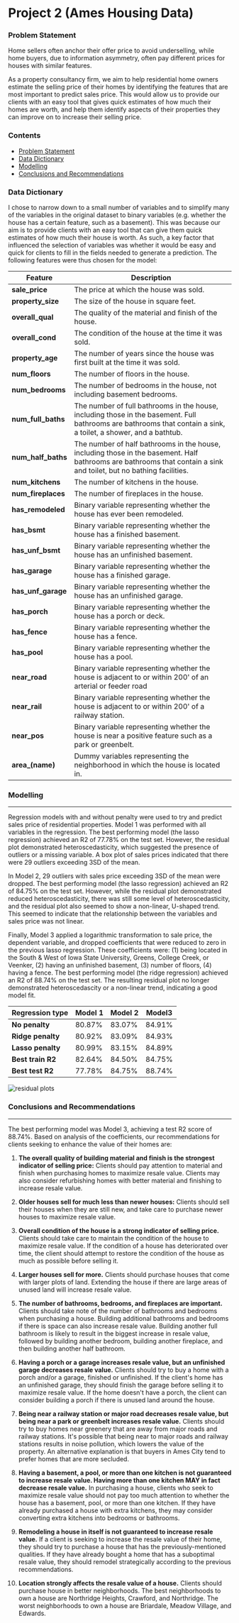 
# Project 2 (Ames Housing Data)

### Problem Statement
Home sellers often anchor their offer price to avoid underselling, while home buyers, due to information asymmetry, often pay different prices for houses with similar features.

As a property consultancy firm, we aim to help residential home owners estimate the selling price of their homes by identifying the features that are most important to predict sales price. This would allow us to provide our clients with an easy tool that gives quick estimates of how much their homes are worth, and help them identify aspects of their properties they can improve on to increase their selling price.

### Contents
- [Problem Statement](#Problem-Statement)
- [Data Dictionary](#Data-Dictionary)
- [Modelling](#Modelling)
- [Conclusions and Recommendations](#Conclusions-and-Recommendations)

### Data Dictionary
I chose to narrow down to a small number of variables and to simplify many of the variables in the original dataset to binary variables (e.g. whether the house has a certain feature, such as a basement). This was because our aim is to provide clients with an easy tool that can give them quick estimates of how much their house is worth. As such, a key factor that influenced the selection of variables was whether it would be easy and quick for clients to fill in the fields needed to generate a prediction. The following features were thus chosen for the model:

|Feature|Description|
|---|---|
|**sale_price**|The price at which the house was sold.|
|**property_size**|The size of the house in square feet.|
|**overall_qual**|The quality of the material and finish of the house.|
|**overall_cond**|The condition of the house at the time it was sold.|
|**property_age**|The number of years since the house was first built at the time it was sold.|
|**num_floors**|The number of floors in the house.|
|**num_bedrooms**|The number of bedrooms in the house, not including basement bedrooms.|
|**num_full_baths**|The number of full bathrooms in the house, including those in the basement. Full bathrooms are bathrooms that contain a sink, a toilet, a shower, and a bathtub.|
|**num_half_baths**|The number of half bathrooms in the house, including those in the basement. Half bathrooms are bathrooms that contain a sink and toilet, but no bathing facilities.|
|**num_kitchens**|The number of kitchens in the house.|
|**num_fireplaces**|The number of fireplaces in the house.|
|**has_remodeled**|Binary variable representing whether the house has ever been remodeled.|
|**has_bsmt**|Binary variable representing whether the house has a finished basement.|
|**has_unf_bsmt**|Binary variable representing whether the house has an unfinished basement.|
|**has_garage**|Binary variable representing whether the house has a finished garage.|
|**has_unf_garage**|Binary variable representing whether the house has an unfinished garage.|
|**has_porch**|Binary variable representing whether the house has a porch or deck.|
|**has_fence**|Binary variable representing whether the house has a fence.|
|**has_pool**|Binary variable representing whether the house has a pool.|
|**near_road**|Binary variable representing whether the house is adjacent to or within 200' of an arterial or feeder road|
|**near_rail**|Binary variable representing whether the house is adjacent to or within 200' of a railway station.|
|**near_pos**|Binary variable representing whether the house is near a positive feature such as a park or greenbelt.|
|**area_(name)**|Dummy variables representing the neighborhood in which the house is located in.|

### Modelling
---
Regression models with and without penalty were used to try and predict sales price of residential properties. Model 1 was performed with all variables in the regression. The best performing model (the lasso regression) achieved an R2 of 77.78% on the test set. However, the residual plot demonstrated heteroscedasticity, which suggested the presence of outliers or a missing variable. A box plot of sales prices indicated that there were 29 outliers exceeding 3SD of the mean.

In Model 2, 29 outliers with sales price exceeding 3SD of the mean were dropped. The best performing model (the lasso regression) achieved an R2 of 84.75% on the test set. However, while the residual plot demonstrated reduced heteroscedasticity, there was still some level of heteroscedasticity, and the residual plot also seemed to show a non-linear, U-shaped trend. This seemed to indicate that the relationship between the variables and sales price was not linear.

Finally, Model 3 applied a logarithmic transformation to sale price, the dependent variable, and dropped coefficients that were reduced to zero in the previous lasso regression. These coefficients were: (1) being located in the South & West of Iowa State University, Greens, College Creek, or Veenker, (2) having an unfinished basement, (3) number of floors, (4) having a fence. The best performing model (the ridge regression) achieved an R2 of 88.74% on the test set. The resulting residual  plot no longer demonstrated heteroscedascity or a non-linear trend, indicating a good model fit.

|Regression type|Model 1|Model 2|Model3|
|---|---|---|---|
|**No penalty**|80.87%|83.07%|84.91%|
|**Ridge penalty**|80.92%|83.09%|84.93%|
|**Lasso penalty**|80.99%|83.15%|84.89%|
|**Best train R2**|82.64%|84.50%|84.75%|
|**Best test R2**|77.78%|84.75%|88.74%|

![residual plots](./presentation/residual_plots.png)

### Conclusions and Recommendations
---
The best performing model was Model 3, achieving a test R2 score of 88.74%. Based on analysis of the coefficients, our recommendations for clients seeking to enhance the value of their homes are:

1. **The overall quality of building material and finish is the strongest indicator of selling price:** 
Clients should pay attention to material and finish when purchasing homes to maximize resale value. Clients may also consider refurbishing homes with better material and finishing to increase resale value.

2. **Older houses sell for much less than newer houses:** 
Clients should sell their houses when they are still new, and take care to purchase newer houses to maximize resale value.

3. **Overall condition of the house is a strong indicator of selling price.** 
Clients should take care to maintain the condition of the house to maximize resale value. If the condition of a house has deteriorated over time, the client should attempt to restore the condition of the house as much as possible before selling it.

4. **Larger houses sell for more.** 
Clients should purchase houses that come with larger plots of land. Extending the house if there are large areas of unused land will increase resale value.

5. **The number of bathrooms, bedrooms, and fireplaces are important.** 
Clients should take note of the number of bathrooms and bedrooms when purchasing a house. Building additional bathrooms and bedrooms if there is space can also increase resale value. Building another full bathroom is likely to result in the biggest increase in resale value, followed by building another bedroom, building another fireplace, and then building another half bathroom.

6. **Having a porch or a garage increases resale value, but an unfinished garage decreases resale value.**
Clients should try to buy a home with a porch and/or a garage, finished or unfinished. If the client's home has an unfinished garage, they should finish the garage before selling it to maximize resale value. If the home doesn't have a porch, the client can consider building a porch if there is unused land around the house.

7. **Being near a railway station or major road decreases resale value, but being near a park or greenbelt increases resale value.**
Clients should try to buy homes near greenery that are away from major roads and railway stations. It's possible that being near to major roads and railway stations results in noise pollution, which lowers the value of the property. An alternative explanation is that buyers in Ames City tend to prefer homes that are more secluded.

8. **Having a basement, a pool, or more than one kitchen is not guaranteed to increase resale value. Having more than one kitchen MAY in fact decrease resale value.**
In purchasing a house, clients who seek to maximize resale value should not pay too much attention to whether the house has a basement, pool, or more than one kitchen. If they have already purchased a house with extra kitchens, they may consider converting extra kitchens into bedrooms or bathrooms.

9. **Remodeling a house in itself is not guaranteed to increase resale value.**
If a client is seeking to increase the resale value of their home, they should try to purchase a house that has the previously-mentioned qualities. If they have already bought a home that has a suboptimal resale value, they should remodel strategically according to the previous recommendations.

10. **Location strongly affects the resale value of a house.**
Clients should purchase house in better neighborhoods. The best neighborhoods to own a house are Northridge Heights, Crawford, and Northridge. The worst neighborhoods to own a house are Briardale, Meadow Village, and Edwards.